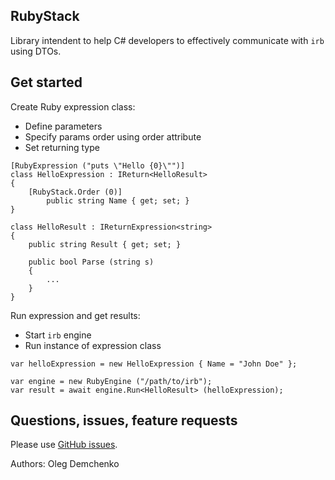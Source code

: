## RubyStack

Library intendent to help C# developers to effectively communicate with `irb` using DTOs.

## Get started

Create Ruby expression class:

* Define parameters
* Specify params order using order attribute
* Set returning type

```
[RubyExpression ("puts \"Hello {0}\"")]
class HelloExpression : IReturn<HelloResult>
{
    [RubyStack.Order (0)]
		public string Name { get; set; }
}

class HelloResult : IReturnExpression<string>
{
    public string Result { get; set; }
    
    public bool Parse (string s)
    {
        ...
    }
}

```

Run expression and get results:

* Start `irb` engine
* Run instance of expression class

```
var helloExpression = new HelloExpression { Name = "John Doe" };

var engine = new RubyEngine ("/path/to/irb");
var result = await engine.Run<HelloResult> (helloExpression);

```

## Questions, issues, feature requests

Please use [GitHub issues](https://github.com/olegoid/RubyStack/issues).

Authors:
Oleg Demchenko

